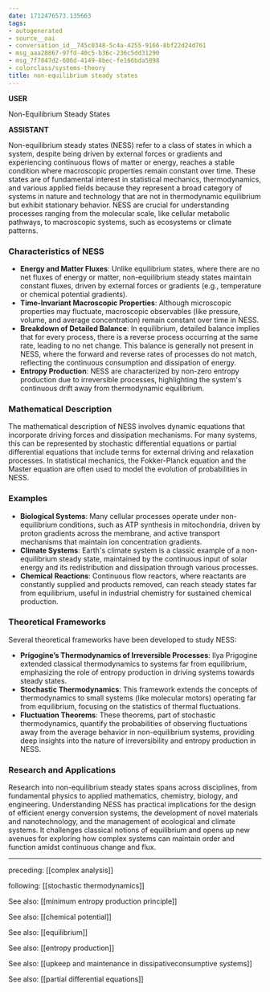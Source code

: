 ```yaml
---
date: 1712476573.135663
tags:
- autogenerated
- source__oai
- conversation_id__745c0348-5c4a-4255-9166-8bf22d24d761
- msg_aaa28867-97fd-40c5-b36c-236c5dd31290
- msg_7f7847d2-606d-4149-8bec-fe166bda5898
- colorclass/systems-theory
title: non-equilibrium steady states
---
```


**USER**

Non-Equilibrium Steady States


**ASSISTANT**

Non-equilibrium steady states (NESS) refer to a class of states in which a system, despite being driven by external forces or gradients and experiencing continuous flows of matter or energy, reaches a stable condition where macroscopic properties remain constant over time. These states are of fundamental interest in statistical mechanics, thermodynamics, and various applied fields because they represent a broad category of systems in nature and technology that are not in thermodynamic equilibrium but exhibit stationary behavior. NESS are crucial for understanding processes ranging from the molecular scale, like cellular metabolic pathways, to macroscopic systems, such as ecosystems or climate patterns.

### Characteristics of NESS

- **Energy and Matter Fluxes**: Unlike equilibrium states, where there are no net fluxes of energy or matter, non-equilibrium steady states maintain constant fluxes, driven by external forces or gradients (e.g., temperature or chemical potential gradients).
- **Time-Invariant Macroscopic Properties**: Although microscopic properties may fluctuate, macroscopic observables (like pressure, volume, and average concentration) remain constant over time in NESS.
- **Breakdown of Detailed Balance**: In equilibrium, detailed balance implies that for every process, there is a reverse process occurring at the same rate, leading to no net change. This balance is generally not present in NESS, where the forward and reverse rates of processes do not match, reflecting the continuous consumption and dissipation of energy.
- **Entropy Production**: NESS are characterized by non-zero entropy production due to irreversible processes, highlighting the system's continuous drift away from thermodynamic equilibrium.

### Mathematical Description

The mathematical description of NESS involves dynamic equations that incorporate driving forces and dissipation mechanisms. For many systems, this can be represented by stochastic differential equations or partial differential equations that include terms for external driving and relaxation processes. In statistical mechanics, the Fokker-Planck equation and the Master equation are often used to model the evolution of probabilities in NESS.

### Examples

- **Biological Systems**: Many cellular processes operate under non-equilibrium conditions, such as ATP synthesis in mitochondria, driven by proton gradients across the membrane, and active transport mechanisms that maintain ion concentration gradients.
- **Climate Systems**: Earth's climate system is a classic example of a non-equilibrium steady state, maintained by the continuous input of solar energy and its redistribution and dissipation through various processes.
- **Chemical Reactions**: Continuous flow reactors, where reactants are constantly supplied and products removed, can reach steady states far from equilibrium, useful in industrial chemistry for sustained chemical production.

### Theoretical Frameworks

Several theoretical frameworks have been developed to study NESS:

- **Prigogine’s Thermodynamics of Irreversible Processes**: Ilya Prigogine extended classical thermodynamics to systems far from equilibrium, emphasizing the role of entropy production in driving systems towards steady states.
- **Stochastic Thermodynamics**: This framework extends the concepts of thermodynamics to small systems (like molecular motors) operating far from equilibrium, focusing on the statistics of thermal fluctuations.
- **Fluctuation Theorems**: These theorems, part of stochastic thermodynamics, quantify the probabilities of observing fluctuations away from the average behavior in non-equilibrium systems, providing deep insights into the nature of irreversibility and entropy production in NESS.

### Research and Applications

Research into non-equilibrium steady states spans across disciplines, from fundamental physics to applied mathematics, chemistry, biology, and engineering. Understanding NESS has practical implications for the design of efficient energy conversion systems, the development of novel materials and nanotechnology, and the management of ecological and climate systems. It challenges classical notions of equilibrium and opens up new avenues for exploring how complex systems can maintain order and function amidst continuous change and flux.


---

preceding: [[complex analysis]]  


following: [[stochastic thermodynamics]]

See also: [[minimum entropy production principle]]


See also: [[chemical potential]]


See also: [[equilibrium]]


See also: [[entropy production]]


See also: [[upkeep and maintenance in dissipativeconsumptive systems]]


See also: [[partial differential equations]]